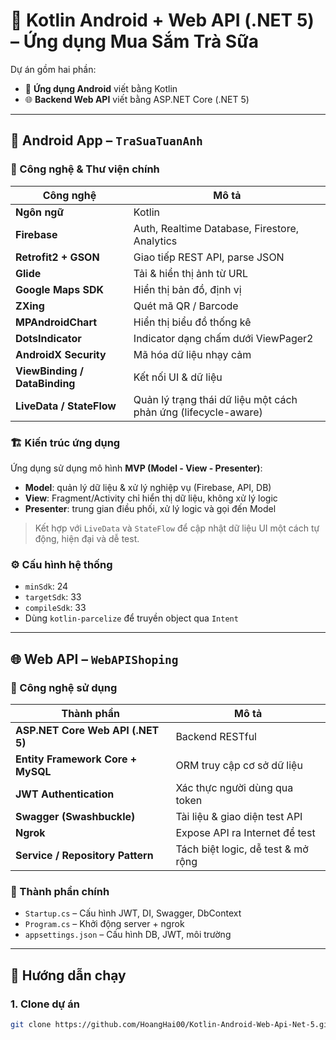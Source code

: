# 🍹 Kotlin Android + Web API (.NET 5) – Ứng dụng Mua Sắm Trà Sữa

Dự án gồm hai phần:
- 📱 **Ứng dụng Android** viết bằng Kotlin
- 🌐 **Backend Web API** viết bằng ASP.NET Core (.NET 5)

---

## 📱 Android App – `TraSuaTuanAnh`

### 🔧 Công nghệ & Thư viện chính

| Công nghệ                 | Mô tả |
|---------------------------|------|
| **Ngôn ngữ**              | Kotlin |
| **Firebase**              | Auth, Realtime Database, Firestore, Analytics |
| **Retrofit2 + GSON**      | Giao tiếp REST API, parse JSON |
| **Glide**                 | Tải & hiển thị ảnh từ URL |
| **Google Maps SDK**       | Hiển thị bản đồ, định vị |
| **ZXing**                 | Quét mã QR / Barcode |
| **MPAndroidChart**        | Hiển thị biểu đồ thống kê |
| **DotsIndicator**         | Indicator dạng chấm dưới ViewPager2 |
| **AndroidX Security**     | Mã hóa dữ liệu nhạy cảm |
| **ViewBinding / DataBinding** | Kết nối UI & dữ liệu |
| **LiveData / StateFlow**  | Quản lý trạng thái dữ liệu một cách phản ứng (lifecycle-aware) |

### 🏗️ Kiến trúc ứng dụng

Ứng dụng sử dụng mô hình **MVP (Model - View - Presenter)**:

- **Model**: quản lý dữ liệu & xử lý nghiệp vụ (Firebase, API, DB)
- **View**: Fragment/Activity chỉ hiển thị dữ liệu, không xử lý logic
- **Presenter**: trung gian điều phối, xử lý logic và gọi đến Model

> Kết hợp với `LiveData` và `StateFlow` để cập nhật dữ liệu UI một cách tự động, hiện đại và dễ test.


### ⚙️ Cấu hình hệ thống

- `minSdk`: 24  
- `targetSdk`: 33  
- `compileSdk`: 33  
- Dùng `kotlin-parcelize` để truyền object qua `Intent`

---

## 🌐 Web API – `WebAPIShoping`

### 🔧 Công nghệ sử dụng

| Thành phần                     | Mô tả |
|--------------------------------|------|
| **ASP.NET Core Web API (.NET 5)** | Backend RESTful |
| **Entity Framework Core + MySQL** | ORM truy cập cơ sở dữ liệu |
| **JWT Authentication**        | Xác thực người dùng qua token |
| **Swagger (Swashbuckle)**     | Tài liệu & giao diện test API |
| **Ngrok**                     | Expose API ra Internet để test |
| **Service / Repository Pattern** | Tách biệt logic, dễ test & mở rộng |

### 🔩 Thành phần chính

- `Startup.cs` – Cấu hình JWT, DI, Swagger, DbContext
- `Program.cs` – Khởi động server + ngrok
- `appsettings.json` – Cấu hình DB, JWT, môi trường

---

## 🚀 Hướng dẫn chạy

### 1. Clone dự án
```bash
git clone https://github.com/HoangHai00/Kotlin-Android-Web-Api-Net-5.git
